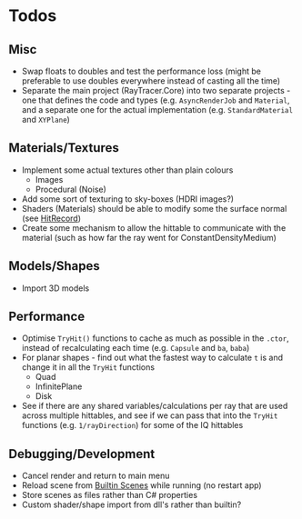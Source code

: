 # Todos

## Misc

* Swap floats to doubles and test the performance loss (might be preferable to use doubles everywhere instead of casting all the time)
* Separate the main project (RayTracer.Core) into two separate projects - one that defines the code and types (e.g. `AsyncRenderJob` and `Material`,
  and a separate one for the actual implementation (e.g. `StandardMaterial` and `XYPlane`)

## Materials/Textures

* Implement some actual textures other than plain colours
    * Images
    * Procedural (Noise)
* Add some sort of texturing to sky-boxes (HDRI images?)
* Shaders (Materials) should be able to modify some the surface normal (see [HitRecord](Hittables/HitRecord.cs))
* Create some mechanism to allow the hittable to communicate with the material (such as how far the ray went for ConstantDensityMedium)

## Models/Shapes

* Import 3D models

## Performance
* Optimise `TryHit()` functions to cache as much as possible in the `.ctor`, instead of recalculating each time (e.g. `Capsule` and `ba`, `baba`)
* For planar shapes - find out what the fastest way to calculate `t` is and change it in all the `TryHit` functions
    * Quad
    * InfinitePlane
    * Disk
* See if there are any shared variables/calculations per ray that are used across multiple hittables, and see if we can pass that into the `TryHit` functions (e.g. `1/rayDirection`) for some of the IQ hittables

## Debugging/Development

* Cancel render and return to main menu
* Reload scene from [Builtin Scenes](Core/BuiltinScenes.cs) while running (no restart app)
* Store scenes as files rather than C# properties
* Custom shader/shape import from dll's rather than builtin?